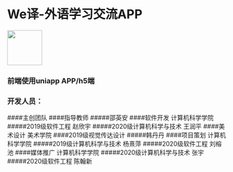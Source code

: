 # We译-外语学习交流APP
<img src="http://49.232.23.79:8081/logo.png" width = "80" height = "80"  align=center /><br>


### 前端使用uniapp APP/h5端
### 开发人员：
####主创团队
####指导教师
#####邵英安
####软件开发 计算机科学学院
#####2019级软件工程 赵欣宇
#####2020级计算机科学与技术 王润平
####美术设计 美术学院
####2019级视觉传达设计 
#####韩丹丹
####项目策划 计算机科学学院
#####2019级计算机科学与技术 杨熹萍
#####2020级软件工程 刘榕池
####媒体推广 计算机科学学院
#####2020级计算机科学与技术 张宇
#####2020级软件工程 陈翰新

